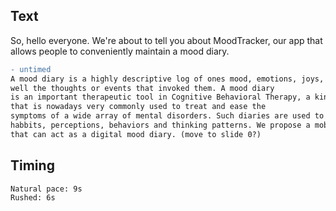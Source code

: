 ## Text
So, hello everyone. We're about to tell you about MoodTracker, our app that allows people to conveniently maintain a mood diary.


```diff
- untimed
A mood diary is a highly descriptive log of ones mood, emotions, joys, fears and stress as 
well the thoughts or events that invoked them. A mood diary 
is an important therapeutic tool in Cognitive Behavioral Therapy, a kind of verbal therapy 
that is nowadays very commonly used to treat and ease the
symptoms of a wide array of mental disorders. Such diaries are used to analyze and improve 
habbits, perceptions, behaviors and thinking patterns. We propose a mobile application 
that can act as a digital mood diary. (move to slide 0?)
```

## Timing
```
Natural pace: 9s
Rushed: 6s
```

